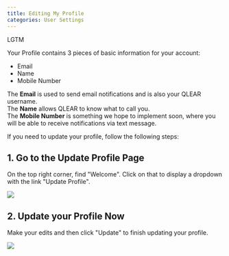 ```yaml
---
title: Editing My Profile
categories: User Settings
---
```

LGTM

Your Profile contains 3 pieces of basic information for your account:

- Email
- Name
- Mobile Number

The **Email** is used to send email notifications and is also your QLEAR username.  
The **Name** allows QLEAR to know what to call you.  
The **Mobile Number** is something we hope to implement soon, where you will be able to receive notifications via text message.

If you need to update your profile, follow the following steps:  

## 1. Go to the Update Profile Page  

On the top right corner, find "Welcome". Click on that to display a dropdown with the link "Update Profile".

![](https://cloud.githubusercontent.com/assets/26155270/23738706/99440c08-04d5-11e7-8654-abd3f980d4b1.png)

## 2. Update your Profile Now

Make your edits and then click "Update" to finish updating your profile.

![](https://cloud.githubusercontent.com/assets/26155270/23738910/ab8f54ac-04d6-11e7-8fb7-35f34e436ea7.png)